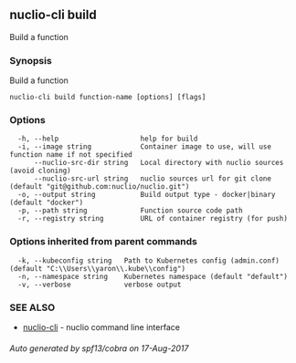## nuclio-cli build

Build a function

### Synopsis


Build a function

```
nuclio-cli build function-name [options] [flags]
```

### Options

```
  -h, --help                    help for build
  -i, --image string            Container image to use, will use function name if not specified
      --nuclio-src-dir string   Local directory with nuclio sources (avoid cloning)
      --nuclio-src-url string   nuclio sources url for git clone (default "git@github.com:nuclio/nuclio.git")
  -o, --output string           Build output type - docker|binary (default "docker")
  -p, --path string             Function source code path
  -r, --registry string         URL of container registry (for push)
```

### Options inherited from parent commands

```
  -k, --kubeconfig string   Path to Kubernetes config (admin.conf) (default "C:\\Users\\yaron\\.kube\\config")
  -n, --namespace string    Kubernetes namespace (default "default")
  -v, --verbose             verbose output
```

### SEE ALSO
* [nuclio-cli](nuclio-cli.md)	 - nuclio command line interface

###### Auto generated by spf13/cobra on 17-Aug-2017
